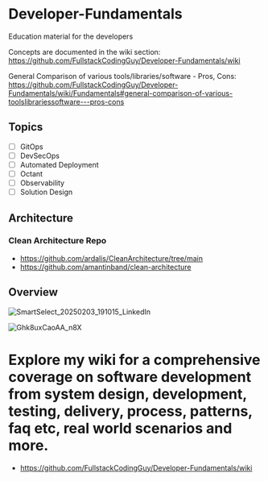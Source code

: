 # Developer-Fundamentals
Education material for the developers


Concepts are documented in the wiki section: https://github.com/FullstackCodingGuy/Developer-Fundamentals/wiki


General Comparison of various tools/libraries/software - Pros, Cons: https://github.com/FullstackCodingGuy/Developer-Fundamentals/wiki/Fundamentals#general-comparison-of-various-toolslibrariessoftware---pros-cons


## Topics

- [ ] GitOps
- [ ] DevSecOps
- [ ] Automated Deployment
- [ ] Octant
- [ ] Observability
- [ ] Solution Design

## Architecture

### Clean Architecture Repo 
- https://github.com/ardalis/CleanArchitecture/tree/main
- https://github.com/amantinband/clean-architecture

## Overview

![SmartSelect_20250203_191015_LinkedIn](https://github.com/user-attachments/assets/eaa21775-0ef0-4555-af6a-54a6162281a9)


![Ghk8uxCaoAA_n8X](https://github.com/user-attachments/assets/9015fc1b-1259-42bb-8e55-cadd69675dca)


# Explore my wiki for a comprehensive coverage on software development from system design, development, testing, delivery, process, patterns, faq etc, real world scenarios and more. 

- https://github.com/FullstackCodingGuy/Developer-Fundamentals/wiki
